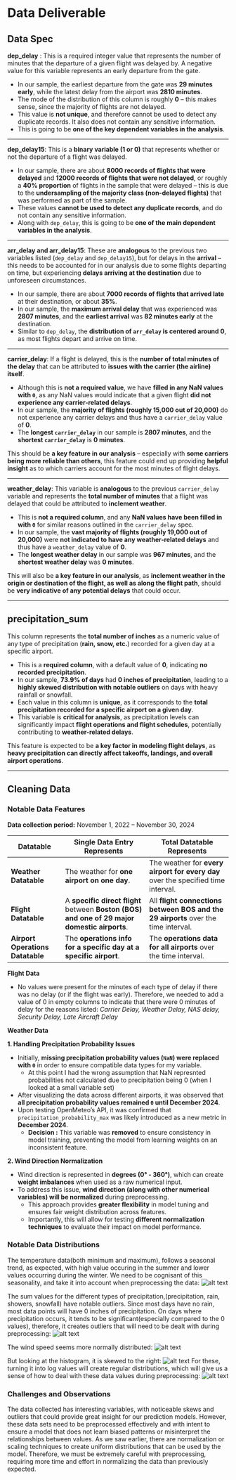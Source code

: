 # Data Deliverable

## Data Spec

**dep_delay** :
This is a required integer value that represents the number of minutes that the departure of a given flight was delayed by. A negative value for this variable represents an early departure from the gate.

- In our sample, the earliest departure from the gate was **29 minutes early**, while the latest delay from the airport was **2810 minutes**.
- The mode of the distribution of this column is roughly **0** – this makes sense, since the majority of flights are not delayed.
- This value is **not unique**, and therefore cannot be used to detect any duplicate records. It also does not contain any sensitive information.
- This is going to be **one of the key dependent variables in the analysis**.

---

**dep_delay15**:
This is a **binary variable (1 or 0)** that represents whether or not the departure of a flight was delayed.

- In our sample, there are about **8000 records of flights that were delayed** and **12000 records of flights that were not delayed**, or roughly a **40% proportion** of flights in the sample that were delayed – this is due to the **undersampling of the majority class (non-delayed flights)** that was performed as part of the sample.
- These values **cannot be used to detect any duplicate records**, and do not contain any sensitive information.
- Along with `dep_delay`, this is going to be **one of the main dependent variables in the analysis**.

---

**arr_delay and arr_delay15**:
These are **analogous** to the previous two variables listed (`dep_delay` and `dep_delay15`), but for delays in the **arrival** – this needs to be accounted for in our analysis due to some flights departing on time, but experiencing **delays arriving at the destination** due to unforeseen circumstances.

- In our sample, there are about **7000 records of flights that arrived late** at their destination, or about **35%**.
- In our sample, the **maximum arrival delay** that was experienced was **2807 minutes**, and the **earliest arrival** was **82 minutes early** at the destination.
- Similar to `dep_delay`, the **distribution of `arr_delay` is centered around 0**, as most flights depart and arrive on time.

---

**carrier_delay**:
If a flight is delayed, this is the **number of total minutes of the delay** that can be attributed to **issues with the carrier (the airline) itself**.

- Although this is **not a required value**, we have **filled in any NaN values with `0`**, as any NaN values would indicate that a given flight **did not experience any carrier-related delays**.
- In our sample, the **majority of flights (roughly 15,000 out of 20,000)** do not experience any carrier delays and thus have a `carrier_delay` value of **0**.
- The **longest `carrier_delay`** in our sample is **2807 minutes**, and the **shortest `carrier_delay`** is **0 minutes**.

This should be **a key feature in our analysis** – especially with **some carriers being more reliable than others**, this feature could end up providing **helpful insight** as to which carriers account for the most minutes of flight delays.

---

**weather_delay**:
This variable is **analogous** to the previous `carrier_delay` variable and represents the **total number of minutes** that a flight was delayed that could be attributed to **inclement weather**.

- This is **not a required column**, and any **NaN values have been filled in with `0`** for similar reasons outlined in the `carrier_delay` spec.
- In our sample, the **vast majority of flights (roughly 19,000 out of 20,000)** were **not indicated to have any weather-related delays** and thus have a `weather_delay` value of **0**.
- The **longest weather delay** in our sample was **967 minutes**, and the **shortest weather delay** was **0 minutes**.

This will also be **a key feature in our analysis**, as **inclement weather in the origin or destination of the flight, as well as along the flight path**, should be **very indicative of any potential delays** that could occur.

---

## **precipitation_sum**
This column represents the **total number of inches** as a numeric value of any type of precipitation (**rain, snow, etc.**) recorded for a given day at a specific airport.

- This is a **required column**, with a default value of **0**, indicating **no recorded precipitation**.
- In our sample, **73.9% of days** had **0 inches of precipitation**, leading to a **highly skewed distribution with notable outliers** on days with heavy rainfall or snowfall.
- Each value in this column is **unique**, as it corresponds to the **total precipitation recorded for a specific airport on a given day**.
- This variable is **critical for analysis**, as precipitation levels can significantly impact **flight operations and flight schedules**, potentially contributing to **weather-related delays**.

This feature is expected to be **a key factor in modeling flight delays**, as **heavy precipitation can directly affect takeoffs, landings, and overall airport operations**.

---

## Cleaning Data

### Notable Data Features
**Data collection period:** November 1, 2022 – November 30, 2024

| **Datatable**         | **Single Data Entry Represents** | **Total Datatable Represents** |
|----------------------|--------------------------------|--------------------------------------|
| **Weather Datatable**  | The weather for **one airport on one day**. | The weather for **every airport for every day** over the specified time interval. |
| **Flight Datatable**   | A **specific direct flight** between **Boston (BOS) and one of 29 major domestic airports**. | All **flight connections between BOS and the 29 airports** over the time interval. |
| **Airport Operations Datatable** | The **operations info for a specific day at a specific airport**. | The **operations data for all airports** over the time interval. |


**Flight Data**


-  No values were present for the minutes of each type of delay if there was no delay (or if the flight was early). Therefore, we needed to add a value of 0 in empty columns to indicate that there were 0 minutes of delay for the reasons listed: *Carrier Delay, Weather Delay, NAS delay, Security Delay, Late Aircraft Delay*

**Weather Data**


**1. Handling Precipitation Probability Issues**
- Initially, **missing precipitation probability values (`NaN`) were replaced with `0`** in order to ensure compatible data types for my variable. 
    - At this point I had the wrong assumption that NaN represnted probabilities not calculated due to precipitation being 0 (when I looked at a small variable set)
- After visualizing the data across different airports, it was observed that **all precipitation probability values remained `0` until December 2024**.
 - Upon testing OpenMeteo’s API, it was confirmed that `precipitation_probability_max` was likely introduced as a new metric in **December 2024**.
    - **Decision :** This variable was **removed** to ensure consistency in model training, preventing the model from learning weights on an inconsistent feature.

**2. Wind Direction Normalization**
- Wind direction is represented in **degrees (0° - 360°)**, which can create **weight imbalances** when used as a raw numerical input.
- To address this issue, **wind direction (along with other numerical variables) will be normalized** during preprocessing.
  - This approach provides **greater flexibility** in model tuning and ensures fair weight distribution across features.
  - Importantly, this will allow for testing **different normalization techniques** to evaluate their impact on model performance.

### Notable Data Distributions

The temperature data(both minimum and maximum), follows a seasonal trend, as expected, with high value occuring in the summer and lower values occurring during the winter. We need to be cognisant of this seasonality, and take it into account when preprocessing the data:
![alt text](min_temp.png)

The sum values for the different types of precipitation,(precipitation, rain, showers, snowfall) have notable outliers. Since most days have no rain, most data points will have 0 inches of precipitation. On days where precipitation occurs, it tends to be significant(especially compared to the 0 values), therefore, it creates outliers that will need to be dealt with during preprocessing:
![alt text](prec_sum.png)

The wind speed seems more normally distributed:
![alt text](wind_speed.png)

But looking at the histogram, it is skewed to the right:
![alt text](wind_dist.png)
For these, turning it into log values will create regular distributions, which will give us a sense of how to deal with these data values during preprocessing:
![alt text](log_wind_dist.png)

### Challenges and Observations

The data collected has interesting variables, with noticeable skews and outliers that could provide great insight for our prediction models. However, these data sets need to be preprocessed effectively and with intent to ensure a model that does not learn biased patterns or misinterpret the relationships between values. As we saw earlier, there are normalization or scaling techniques to create uniform distributions that can be used by the model. Therefore, we must be extremely careful with preprocessing, requiring more time and effort in normalizing the data than previously expected. 

